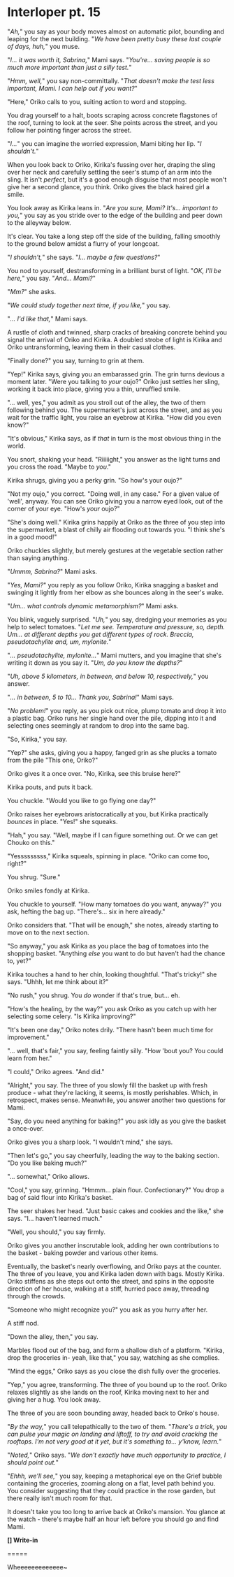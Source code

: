 # Interloper pt. 15

"*Ah,*" you say as your body moves almost on automatic pilot, bounding and leaping for the next building. "*We *have* been pretty busy these last couple of days, huh,*" you muse.

"*I... it was worth it, Sabrina,*" Mami says. "*You're... saving people is so much more important than just a silly test.*"

"*Hmm, well,*" you say non-committally. "*That doesn't make the test *less* important, Mami. I can help out if you want?*"

"Here," Oriko calls to you, suiting action to word and stopping.

You drag yourself to a halt, boots scraping across concrete flagstones of the roof, turning to look at the seer. She points across the street, and you follow her pointing finger across the street.

"*I...*" you can imagine the worried expression, Mami biting her lip. "*I shouldn't.*"

When you look back to Oriko, Kirika's fussing over her, draping the sling over her neck and carefully settling the seer's stump of an arm into the sling. It isn't *perfect*, but it's a good enough disguise that most people won't give her a second glance, you think. Oriko gives the black haired girl a smile.

You look away as Kirika leans in. "*Are you sure, Mami? It's... important to you,*" you say as you stride over to the edge of the building and peer down to the alleyway below.

It's clear. You take a long step off the side of the building, falling smoothly to the ground below amidst a flurry of your longcoat.

"*I shouldn't,*" she says. "*I... maybe a few questions?*"

You nod to yourself, destransforming in a brilliant burst of light. "*OK, I'll be here,*" you say. "*And... Mami?*"

"*Mm?*" she asks.

"*We could study together next time, if you like,*" you say.

"*... I'd like that,*" Mami says.

A rustle of cloth and twinned, sharp cracks of breaking concrete behind you signal the arrival of Oriko and Kirika. A doubled strobe of light is Kirika and Oriko untransforming, leaving them in their casual clothes.

"Finally done?" you say, turning to grin at them.

"Yep!" Kirika says, giving you an embarassed grin. The grin turns devious a moment later. "Were you talking to *your* oujo?" Oriko just settles her sling, working it back into place, giving you a thin, unruffled smile.

"... well, yes," you admit as you stroll out of the alley, the two of them following behind you. The supermarket's just across the street, and as you wait for the traffic light, you raise an eyebrow at Kirika. "How did you even know?"

"It's obvious," Kirika says, as if *that* in turn is the most obvious thing in the world.

You snort, shaking your head. "Riiiiight," you answer as the light turns and you cross the road. "Maybe to *you*."

Kirika shrugs, giving you a perky grin. "So how's your oujo?"

"Not my oujo," you correct. "Doing well, in any case." For a given value of 'well', anyway. You can see Oriko giving you a narrow eyed look, out of the corner of your eye. "How's *your* oujo?"

"She's doing well." Kirika grins happily at Oriko as the three of you step into the supermarket, a blast of chilly air flooding out towards you. "I think she's in a good mood!"

Oriko chuckles slightly, but merely gestures at the vegetable section rather than saying anything.

"*Ummm, Sabrina?*" Mami asks.

"*Yes, Mami?*" you reply as you follow Oriko, Kirika snagging a basket and swinging it lightly from her elbow as she bounces along in the seer's wake.

"*Um... what controls dynamic metamorphism?*" Mami asks.

You blink, vaguely surprised. "*Uh,*" you say, dredging your memories as you help to select tomatoes. "*Let me see. Temperature and pressure, so, depth. Um... at different depths you get different types of rock. Breccia, pseudotachylite and, um, mylonite.*"

"*... pseudotachylite, mylonite...*" Mami mutters, and you imagine that she's writing it down as you say it. "*Um, do you know the depths?*"

"*Uh, above 5 kilometers, in between, and below 10, respectively,*" you answer.

"*... in between, 5 to 10... Thank you, Sabrina!*" Mami says.

"*No problem!*" you reply, as you pick out nice, plump tomato and drop it into a plastic bag. Oriko runs her single hand over the pile, dipping into it and selecting ones seemingly at random to drop into the same bag.

"So, Kirika," you say.

"Yep?" she asks, giving you a happy, fanged grin as she plucks a tomato from the pile "This one, Oriko?"

Oriko gives it a once over. "No, Kirika, see this bruise here?"

Kirika pouts, and puts it back.

You chuckle. "Would you like to go flying one day?"

Oriko raises her eyebrows aristocratically at you, but Kirika practically *bounces* in place. "Yes!" she squeaks.

"Hah," you say. "Well, maybe if I can figure something out. Or we can get Chouko on this."

"Yesssssssss," Kirika squeals, spinning in place. "Oriko can come too, right?"

You shrug. "Sure."

Oriko smiles fondly at Kirika.

You chuckle to yourself. "How many tomatoes do you want, anyway?" you ask, hefting the bag up. "There's... six in here already."

Oriko considers that. "That will be enough," she notes, already starting to move on to the next section.

"So anyway," you ask Kirika as you place the bag of tomatoes into the shopping basket. "Anything *else* you want to do but haven't had the chance to, yet?"

Kirika touches a hand to her chin, looking thoughtful. "That's tricky!" she says. "Uhhh, let me think about it?"

"No rush," you shrug. You *do* wonder if that's true, but... eh.

"How's the healing, by the way?" you ask Oriko as you catch up with her selecting some celery. "Is Kirika improving?"

"It's been one day," Oriko notes drily. "There hasn't been much time for improvement."

"... well, that's fair," you say, feeling faintly silly. "How 'bout you? You could learn from her."

"I could," Oriko agrees. "And did."

"Alright," you say. The three of you slowly fill the basket up with fresh produce - what they're lacking, it seems, is mostly perishables. Which, in retrospect, makes sense. Meanwhile, you answer another two questions for Mami.

"Say, do you need anything for baking?" you ask idly as you give the basket a once-over.

Oriko gives you a sharp look. "I wouldn't mind," she says.

"Then let's go," you say cheerfully, leading the way to the baking section. "Do you like baking much?"

"... somewhat," Oriko allows.

"Cool," you say, grinning. "Hmmm... plain flour. Confectionary?" You drop a bag of said flour into Kirika's basket.

The seer shakes her head. "Just basic cakes and cookies and the like," she says. "I... haven't learned much."

"Well, you should," you say firmly.

Oriko gives you another inscrutable look, adding her own contributions to the basket - baking powder and various other items.

Eventually, the basket's nearly overflowing, and Oriko pays at the counter. The three of you leave, you and Kirika laden down with bags. Mostly Kirika. Oriko stiffens as she steps out onto the street, and spins in the opposite direction of her house, walking at a stiff, hurried pace away, threading through the crowds.

"Someone who might recognize you?" you ask as you hurry after her.

A stiff nod.

"Down the alley, then," you say.

Marbles flood out of the bag, and form a shallow dish of a platform. "Kirika, drop the groceries in- yeah, like that," you say, watching as she complies.

"Mind the eggs," Oriko says as you close the dish fully over the groceries.

"Yep," you agree, transforming. The three of you bound up to the roof. Oriko relaxes slightly as she lands on the roof, Kirika moving next to her and giving her a hug. You look away.

The three of you are soon bounding away, headed back to Oriko's house.

"*By the way,*" you call telepathically to the two of them. "*There's a trick, you can pulse your magic on landing and liftoff, to try and avoid cracking the rooftops. I'm not very good at it yet, but it's something to... y'know, learn.*"

"*Noted,*" Oriko says. "*We don't exactly have much opportunity to practice, I should point out.*"

"*Ehhh, we'll see,*" you say, keeping a metaphorical eye on the Grief bubble containing the groceries, zooming along on a flat, level path behind you. You consider suggesting that they could practice in the rose garden, but there really isn't much room for that.

It doesn't take you too long to arrive back at Oriko's mansion. You glance at the watch - there's maybe half an hour left before you should go and find Mami.

**\[] Write-in**

\=====​

Wheeeeeeeeeeeee\~
